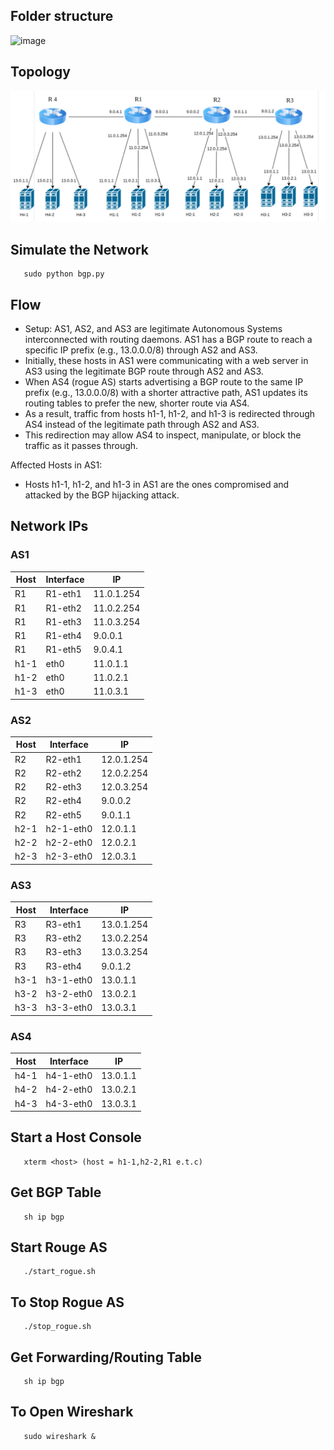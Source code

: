 ## Folder structure

![image](https://github.com/yuvrajmakkena/Mininet-BGP/assets/40199249/51cbb304-d213-458b-8262-f27c14d2e302)


## Topology

   ![image](Topology.png)

## Simulate the Network
     
       sudo python bgp.py

## Flow

- Setup: AS1, AS2, and AS3 are legitimate Autonomous Systems interconnected with routing daemons. AS1 has a BGP route to reach a specific IP prefix (e.g., 13.0.0.0/8) through AS2 and AS3.
- Initially, these hosts in AS1 were communicating with a web server in AS3 using the legitimate BGP route through AS2 and AS3.
- When AS4 (rogue AS) starts advertising a BGP route to the same IP prefix (e.g., 13.0.0.0/8) with a shorter attractive path, AS1 updates its routing tables to prefer the new, shorter route via AS4.
- As a result, traffic from hosts h1-1, h1-2, and h1-3 is redirected through AS4 instead of the legitimate path through AS2 and AS3.
- This redirection may allow AS4 to inspect, manipulate, or block the traffic as it passes through.

Affected Hosts in AS1:
- Hosts h1-1, h1-2, and h1-3 in AS1 are the ones compromised and attacked by the BGP hijacking attack.


## Network IPs

### AS1

| Host | Interface | IP       |
|------|-----------|----------|
| R1   | R1-eth1   | 11.0.1.254 |
| R1   | R1-eth2   | 11.0.2.254 |
| R1   | R1-eth3   | 11.0.3.254 |
| R1   | R1-eth4   | 9.0.0.1   |
| R1   | R1-eth5   | 9.0.4.1   |
| h1-1 | eth0      | 11.0.1.1  |
| h1-2 | eth0      | 11.0.2.1  |
| h1-3 | eth0      | 11.0.3.1  |

### AS2

| Host | Interface    | IP        |
|------|--------------|-----------|
| R2   | R2-eth1      | 12.0.1.254 |
| R2   | R2-eth2      | 12.0.2.254 |
| R2   | R2-eth3      | 12.0.3.254 |
| R2   | R2-eth4      | 9.0.0.2   |
| R2   | R2-eth5      | 9.0.1.1   |
| h2-1 | h2-1-eth0    | 12.0.1.1  |
| h2-2 | h2-2-eth0    | 12.0.2.1  |
| h2-3 | h2-3-eth0    | 12.0.3.1  |


### AS3

| Host | Interface   | IP        |
|------|------------|-----------|
| R3   | R3-eth1    | 13.0.1.254|
| R3   | R3-eth2    | 13.0.2.254|
| R3   | R3-eth3    | 13.0.3.254|
| R3   | R3-eth4    | 9.0.1.2   |
| h3-1 | h3-1-eth0  | 13.0.1.1  |
| h3-2 | h3-2-eth0  | 13.0.2.1  |
| h3-3 | h3-3-eth0  | 13.0.3.1  |

### AS4

| Host | Interface  | IP       |
|------|------------|----------|
| h4-1 | h4-1-eth0  | 13.0.1.1 |
| h4-2 | h4-2-eth0  | 13.0.2.1 |
| h4-3 | h4-3-eth0  | 13.0.3.1 |


## Start a Host Console 

       xterm <host> (host = h1-1,h2-2,R1 e.t.c)
 
## Get BGP Table
     
       sh ip bgp

## Start Rouge AS

     
       ./start_rogue.sh

## To Stop Rogue AS

       ./stop_rogue.sh

## Get Forwarding/Routing Table
     
       sh ip bgp

## To Open Wireshark
     
       sudo wireshark &

      


      


   
       
 
